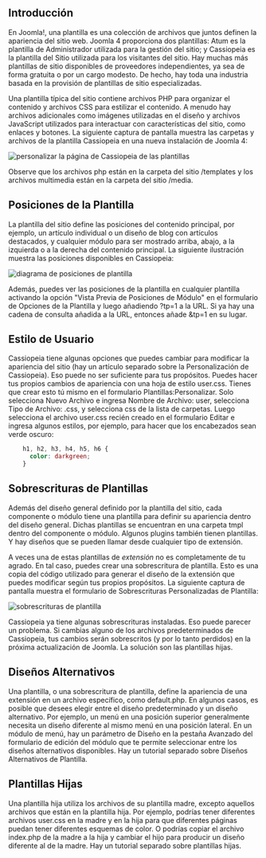 <!-- Filename: J4.x:Template_Basics / Display title: Conceptos Básicos de Plantillas -->

## Introducción

En Joomla!, una plantilla es una colección de archivos que juntos definen la apariencia del sitio web. Joomla 4 proporciona dos plantillas: Atum es la plantilla de Administrador utilizada para la gestión del sitio; y Cassiopeia es la plantilla del Sitio utilizada para los visitantes del sitio. Hay muchas más plantillas de sitio disponibles de proveedores independientes, ya sea de forma gratuita o por un cargo modesto. De hecho, hay toda una industria basada en la provisión de plantillas de sitio especializadas.

Una plantilla típica del sitio contiene archivos PHP para organizar el contenido y archivos CSS para estilizar el contenido. A menudo hay archivos adicionales como imágenes utilizadas en el diseño y archivos JavaScript utilizados para interactuar con características del sitio, como enlaces y botones. La siguiente captura de pantalla muestra las carpetas y archivos de la plantilla Cassiopeia en una nueva instalación de Joomla 4:

![personalizar la página de Cassiopeia de las plantillas](../../../en/images/templates/templates-customise-cassiopeia.png)

Observe que los archivos php están en la carpeta del sitio /templates y los archivos multimedia están en la carpeta del sitio /media.

## Posiciones de la Plantilla

La plantilla del sitio define las posiciones del contenido principal, por ejemplo, un artículo individual o un diseño de blog con artículos destacados, y cualquier módulo para ser mostrado arriba, abajo, a la izquierda o a la derecha del contenido principal. La siguiente ilustración muestra las posiciones disponibles en Cassiopeia:

![diagrama de posiciones de plantilla](../../../en/images/templates/cassiopeia-template-positions.png)

Además, puedes ver las posiciones de la plantilla en cualquier plantilla activando la opción "Vista Previa de Posiciones de Módulo" en el formulario de Opciones de la Plantilla y luego añadiendo ?tp=1 a la URL. Si ya hay una cadena de consulta añadida a la URL, entonces añade &tp=1 en su lugar.

## Estilo de Usuario

Cassiopeia tiene algunas opciones que puedes cambiar para modificar la apariencia del sitio (hay un artículo separado sobre la Personalización de Cassiopeia). Eso puede no ser suficiente para tus propósitos. Puedes hacer tus propios cambios de apariencia con una hoja de estilo user.css. Tienes que crear esto tú mismo en el formulario Plantillas:Personalizar. Solo selecciona Nuevo Archivo e ingresa Nombre de Archivo: user, selecciona Tipo de Archivo: .css, y selecciona css de la lista de carpetas. Luego selecciona el archivo user.css recién creado en el formulario Editar e ingresa algunos estilos, por ejemplo, para hacer que los encabezados sean verde oscuro:
```css
    h1, h2, h3, h4, h5, h6 {
      color: darkgreen;
    }
```

## Sobrescrituras de Plantillas

Además del diseño general definido por la plantilla del sitio, cada componente o módulo tiene una plantilla para definir su apariencia dentro del diseño general. Dichas plantillas se encuentran en una carpeta tmpl dentro del componente o módulo. Algunos plugins también tienen plantillas. Y hay diseños que se pueden llamar desde cualquier tipo de extensión.

A veces una de estas plantillas de *extensión* no es completamente de tu agrado. En tal caso, puedes crear una sobrescritura de plantilla. Esto es una copia del código utilizado para generar el diseño de la extensión que puedes modificar según tus propios propósitos. La siguiente captura de pantalla muestra el formulario de Sobrescrituras Personalizadas de Plantilla:

![sobrescrituras de plantilla](../../../en/images/templates/cassiopeia-customisation-create-overrides.png)

Cassiopeia ya tiene algunas sobrescrituras instaladas. Eso puede parecer un problema. Si cambias alguno de los archivos predeterminados de Cassiopeia, tus cambios serán sobrescritos (y por lo tanto perdidos) en la próxima actualización de Joomla. La solución son las plantillas hijas.

## Diseños Alternativos

Una plantilla, o una sobrescritura de plantilla, define la apariencia de una extensión en un archivo específico, como default.php. En algunos casos, es posible que desees elegir entre el diseño predeterminado y un diseño alternativo. Por ejemplo, un menú en una posición superior generalmente necesita un diseño diferente al mismo menú en una posición lateral. En un módulo de menú, hay un parámetro de Diseño en la pestaña Avanzado del formulario de edición del módulo que te permite seleccionar entre los diseños alternativos disponibles. Hay un tutorial separado sobre Diseños Alternativos de Plantilla.

## Plantillas Hijas

Una plantilla hija utiliza los archivos de su plantilla madre, excepto aquellos archivos que están en la plantilla hija. Por ejemplo, podrías tener diferentes archivos user.css en la madre y en la hija para que diferentes páginas puedan tener diferentes esquemas de color. O podrías copiar el archivo index.php de la madre a la hija y cambiar el hijo para producir un diseño diferente al de la madre. Hay un tutorial separado sobre plantillas hijas.


